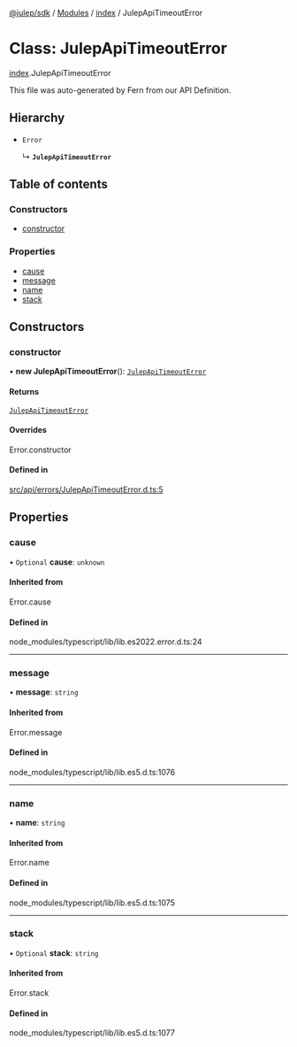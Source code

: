[@julep/sdk](../README.md) / [Modules](../modules.md) / [index](../modules/index.md) / JulepApiTimeoutError

# Class: JulepApiTimeoutError

[index](../modules/index.md).JulepApiTimeoutError

This file was auto-generated by Fern from our API Definition.

## Hierarchy

- `Error`

  ↳ **`JulepApiTimeoutError`**

## Table of contents

### Constructors

- [constructor](index.JulepApiTimeoutError.md#constructor)

### Properties

- [cause](index.JulepApiTimeoutError.md#cause)
- [message](index.JulepApiTimeoutError.md#message)
- [name](index.JulepApiTimeoutError.md#name)
- [stack](index.JulepApiTimeoutError.md#stack)

## Constructors

### constructor

• **new JulepApiTimeoutError**(): [`JulepApiTimeoutError`](index.JulepApiTimeoutError.md)

#### Returns

[`JulepApiTimeoutError`](index.JulepApiTimeoutError.md)

#### Overrides

Error.constructor

#### Defined in

[src/api/errors/JulepApiTimeoutError.d.ts:5](https://github.com/julep-ai/samantha-dev/blob/1a65618/sdks/js/src/api/errors/JulepApiTimeoutError.d.ts#L5)

## Properties

### cause

• `Optional` **cause**: `unknown`

#### Inherited from

Error.cause

#### Defined in

node_modules/typescript/lib/lib.es2022.error.d.ts:24

___

### message

• **message**: `string`

#### Inherited from

Error.message

#### Defined in

node_modules/typescript/lib/lib.es5.d.ts:1076

___

### name

• **name**: `string`

#### Inherited from

Error.name

#### Defined in

node_modules/typescript/lib/lib.es5.d.ts:1075

___

### stack

• `Optional` **stack**: `string`

#### Inherited from

Error.stack

#### Defined in

node_modules/typescript/lib/lib.es5.d.ts:1077

